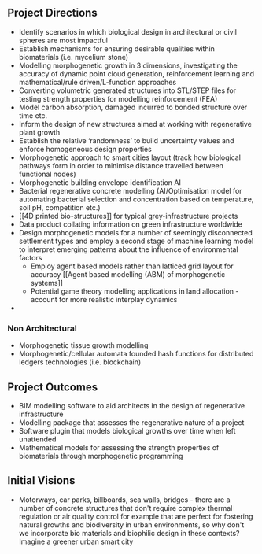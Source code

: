 ## Project Directions

- Identify scenarios in which biological design in architectural or civil spheres are most impactful
- Establish mechanisms for ensuring desirable qualities within biomaterials (i.e. mycelium stone)
- Modelling morphogenetic growth in 3 dimensions, investigating the accuracy of dynamic point cloud generation, reinforcement learning and mathematical/rule driven/L-function approaches
- Converting volumetric generated structures into STL/STEP files for testing strength properties for modelling reinforcement (FEA)
- Model carbon absorption, damaged incurred to bonded structure over time etc.
- Inform the design of new structures aimed at working with regenerative plant growth
- Establish the relative ‘randomness’ to build uncertainty values and enforce homogeneous design properties
- Morphogenetic approach to smart cities layout (track how biological pathways form in order to minimise distance travelled between functional nodes)
- Morphogenetic building envelope identification AI
- Bacterial regenerative concrete modelling (AI/Optimisation model for automating bacterial selection and concentration based on temperature, soil pH, competition etc.)
- [[4D printed bio-structures]] for typical grey-infrastructure projects
- Data product collating information on green infrastructure worldwide
- Design morphogenetic models for a number of seemingly disconnected settlement types and employ a second stage of machine learning model to interpret emerging patterns about the influence of environmental factors
	- Employ agent based models rather than latticed grid layout for accuracy [[Agent based modelling (ABM) of morphogenetic systems]]
	- Potential game theory modelling applications in land allocation - account for more realistic interplay dynamics
- 
### Non Architectural

- Morphogenetic tissue growth modelling
- Morphogenetic/cellular automata founded hash functions for distributed ledgers technologies (i.e. blockchain)
## Project Outcomes

- BIM modelling software to aid architects in the design of regenerative infrastructure
- Modelling package that assesses the regenerative nature of a project
- Software plugin that models biological growths over time when left unattended
- Mathematical models for assessing the strength properties of biomaterials through morphogenetic programming

## Initial Visions

- Motorways, car parks, billboards, sea walls, bridges - there are a number of concrete structures that don't require complex thermal regulation or air quality control for example that are perfect for fostering natural growths and biodiversity in urban environments, so why don't we incorporate bio materials and biophilic design in these contexts? Imagine a greener urban smart city
